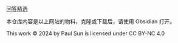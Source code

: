 [问答精选](https://publish.obsidian.md/qna/0+%E4%B8%BB%E9%A1%B5)

本仓库内容是以上网站的物料，克隆或下载后，请使用 Obsidian 打开。

This work © 2024 by Paul Sun is licensed under CC BY-NC 4.0